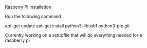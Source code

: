 Rasberry Pi Installation

Run the following command

  apt-get update
  apt-get install python3-libusb1 python3-pip git


Currently working on a setupfile that will do everything needed for a raspberry pi
